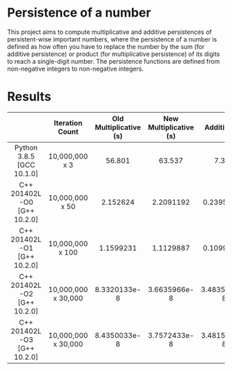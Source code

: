 # Persistence of a number
This project aims to compute multiplicative and additive persistences of persistent-wise important numbers, where the persistence of a number is defined as how often you have to replace the number by the sum (for additive persistence) or product (for multiplicative persistence) of its digits to reach a single-digit number. The persistence functions are defined from non-negative integers to non-negative integers.

# Results
|                              |   Iteration Count   | Old Multiplicative (s) | New Multiplicative (s) | Additive (s) |  Timing Method  |
|:----------------------------:|:-------------------:|:----------------------:|:----------------------:|:------------:|:---------------:|
|   Python 3.8.5 [GCC 10.1.0]  |    10,000,000 x 3   |         56.801         |         63.537         |     7.344    |       time      |
| C++ 201402L -O0 [G++ 10.2.0] |   10,000,000 x 50   |        2.152624        |        2.2091192       |  0.23953914  | chrono high_res |
| C++ 201402L -O1 [G++ 10.2.0] |   10,000,000 x 100  |        1.1599231       |        1.1129887       |  0.10997683  | chrono high_res |
| C++ 201402L -O2 [G++ 10.2.0] | 10,000,000 x 30,000 |      8.3320133e-8      |      3.6635966e-8      | 3.4835833e-8 | chrono high_res |
| C++ 201402L -O3 [G++ 10.2.0] | 10,000,000 x 30,000 |      8.4350033e-8      |      3.7572433e-8      | 3.4815666e-8 | chrono high_res |
